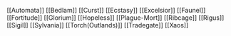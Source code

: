 [[Automata]]
[[Bedlam]]
[[Curst]]
[[Ecstasy]]
[[Excelsior]]
[[Faunel]]
[[Fortitude]]
[[Glorium]]
[[Hopeless]]
[[Plague-Mort]]
[[Ribcage]]
[[Rigus]]
[[Sigil]]
[[Sylvania]]
[[Torch(Outlands)]]
[[Tradegate]]
[[Xaos]]